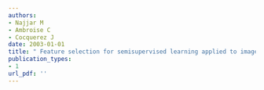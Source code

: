 ```yaml
---
authors: 
- Najjar M 
- Ambroise C 
- Cocquerez J 
date: 2003-01-01
title: " Feature selection for semisupervised learning applied to image retrieval "
publication_types:
- 1
url_pdf: ''
---
```

